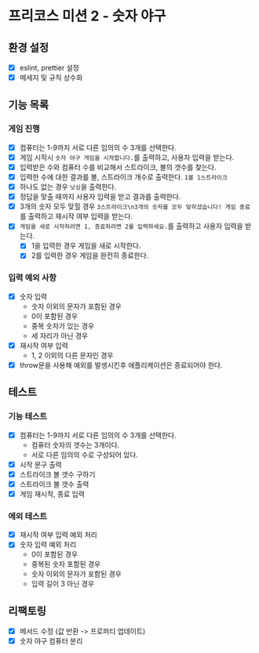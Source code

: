# 프리코스 미션 2 - 숫자 야구

## 환경 설정

- [x] eslint, prettier 설정
- [x] 메세지 및 규칙 상수화

## 기능 목록

### 게임 진행

- [x] 컴퓨터는 1-9까지 서로 다른 임의의 수 3개를 선택한다.
- [x] 게임 시작시 `숫자 야구 게임을 시작합니다.`를 출력하고, 사용자 입력을 받는다.
- [x] 입력받은 수와 컴퓨터 수를 비교해서 스트라이크, 볼의 갯수를 찾는다.
- [x] 입력한 수에 대한 결과를 볼, 스트라이크 개수로 출력한다. `1볼 1스트라이크`
- [x] 하나도 없는 경우 `낫싱`을 출력한다.
- [x] 정답을 맞출 때까지 사용자 입력을 받고 결과를 출력한다.
- [x] 3개의 숫자 모두 맞힐 경우 `3스트라이크\n3개의 숫자를 모두 맞히셨습니다! 게임 종료`를 출력하고 재시작 여부 입력을 받는다.
- [x] `게임을 새로 시작하려면 1, 종료하려면 2를 입력하세요.`를 출력하고 사용자 입력을 받는다.
  - [x] 1을 입력한 경우 게임을 새로 시작한다.
  - [x] 2를 입력한 경우 게임을 완전히 종료한다.

### 입력 예외 사항

- [x] 숫자 입력
  - 숫자 이외의 문자가 포함된 경우
  - 0이 포함된 경우
  - 중복 숫자가 있는 경우
  - 세 자리가 아닌 경우
- [x] 재시작 여부 입력
  - 1, 2 이외의 다른 문자인 경우
- [x] throw문을 사용해 예외를 발생시킨후 애플리케이션은 종료되어야 한다.

## 테스트

### 기능 테스트

- [x] 컴퓨터는 1-9까지 서로 다른 임의의 수 3개를 선택한다.
  - 컴퓨터 숫자의 갯수는 3개이다.
  - 서로 다른 임의의 수로 구성되어 있다.
- [x] 시작 문구 출력
- [x] 스트라이크 볼 갯수 구하기
- [x] 스트라이크 볼 갯수 출력
- [x] 게임 재시작, 종료 입력

### 에외 테스트

- [x] 재시작 여부 입력 예외 처리
- [x] 숫자 입력 예외 처리
  - 0이 포함된 경우
  - 중복된 숫자 포함된 경우
  - 숫자 이외의 문자가 포함된 경우
  - 입력 길이 3 아닌 경우

## 리팩토링

- [x] 메서드 수정 (값 반환 -> 프로퍼티 업데이트)
- [x] 숫자 야구 컴퓨터 분리

